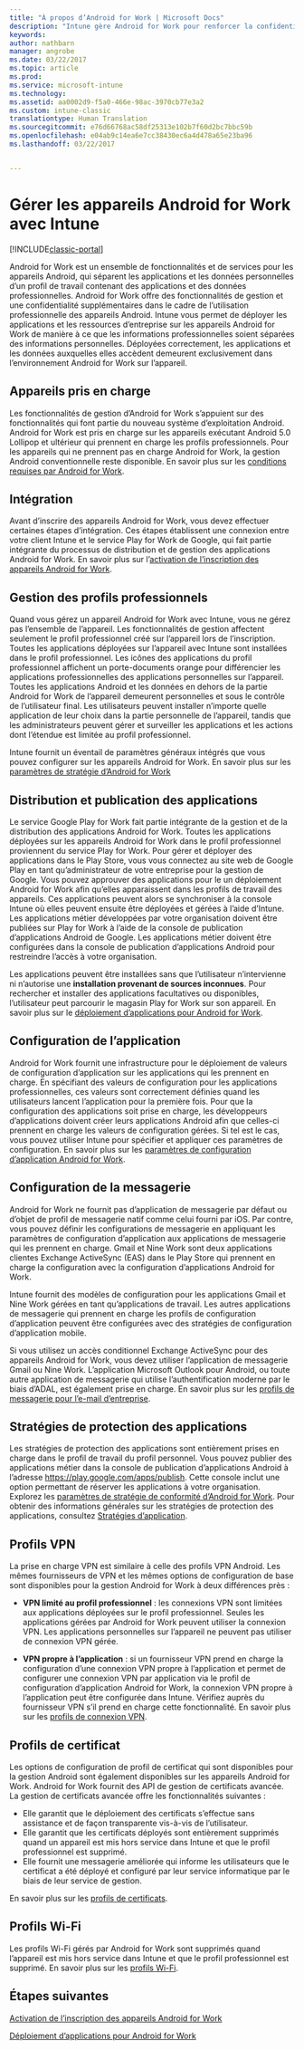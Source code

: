 ```yaml
---
title: "À propos d’Android for Work | Microsoft Docs"
description: "Intune gère Android for Work pour renforcer la confidentialité et les fonctionnalités de gestion dans le cadre de l’utilisation professionnelle des appareils Android."
keywords: 
author: nathbarn
manager: angrobe
ms.date: 03/22/2017
ms.topic: article
ms.prod: 
ms.service: microsoft-intune
ms.technology: 
ms.assetid: aa0002d9-f5a0-466e-98ac-3970cb77e3a2
ms.custom: intune-classic
translationtype: Human Translation
ms.sourcegitcommit: e76d66768ac58df25313e102b7f60d2bc7bbc59b
ms.openlocfilehash: e04ab9c14ea6e7cc38430ec6a4d478a65e23ba96
ms.lasthandoff: 03/22/2017


---
```


# <a name="manage-android-for-work-devices-with-intune"></a>Gérer les appareils Android for Work avec Intune

[!INCLUDE[classic-portal](../includes/classic-portal.md)]

Android for Work est un ensemble de fonctionnalités et de services pour les appareils Android, qui séparent les applications et les données personnelles d’un profil de travail contenant des applications et des données professionnelles. Android for Work offre des fonctionnalités de gestion et une confidentialité supplémentaires dans le cadre de l’utilisation professionnelle des appareils Android. Intune vous permet de déployer les applications et les ressources d’entreprise sur les appareils Android for Work de manière à ce que les informations professionnelles soient séparées des informations personnelles. Déployées correctement, les applications et les données auxquelles elles accèdent demeurent exclusivement dans l’environnement Android for Work sur l’appareil.

## <a name="supported-devices"></a>Appareils pris en charge

Les fonctionnalités de gestion d’Android for Work s’appuient sur des fonctionnalités qui font partie du nouveau système d’exploitation Android. Android for Work est pris en charge sur les appareils exécutant Android 5.0 Lollipop et ultérieur qui prennent en charge les profils professionnels. Pour les appareils qui ne prennent pas en charge Android for Work, la gestion Android conventionnelle reste disponible. En savoir plus sur les [conditions requises par Android for Work](https://support.google.com/work/android/answer/6174145?hl=en&ref_topic=6151012).

## <a name="onboarding"></a>Intégration

Avant d’inscrire des appareils Android for Work, vous devez effectuer certaines étapes d’intégration. Ces étapes établissent une connexion entre votre client Intune et le service Play for Work de Google, qui fait partie intégrante du processus de distribution et de gestion des applications Android for Work. En savoir plus sur l’[activation de l’inscription des appareils Android for Work](https://docs.microsoft.com/intune/deploy-use/set-up-android-for-work).

## <a name="work-profile-management"></a>Gestion des profils professionnels

Quand vous gérez un appareil Android for Work avec Intune, vous ne gérez pas l’ensemble de l’appareil. Les fonctionnalités de gestion affectent seulement le profil professionnel créé sur l’appareil lors de l’inscription. Toutes les applications déployées sur l’appareil avec Intune sont installées dans le profil professionnel. Les icônes des applications du profil professionnel affichent un porte-documents orange pour différencier les applications professionnelles des applications personnelles sur l’appareil. Toutes les applications Android et les données en dehors de la partie Android for Work de l’appareil demeurent personnelles et sous le contrôle de l’utilisateur final. Les utilisateurs peuvent installer n’importe quelle application de leur choix dans la partie personnelle de l’appareil, tandis que les administrateurs peuvent gérer et surveiller les applications et les actions dont l’étendue est limitée au profil professionnel.

Intune fournit un éventail de paramètres généraux intégrés que vous pouvez configurer sur les appareils Android for Work. En savoir plus sur les [paramètres de stratégie d’Android for Work](android-for-work-policy-settings-in-microsoft-intune.md)

## <a name="app-publishing-and-distribution"></a>Distribution et publication des applications

Le service Google Play for Work fait partie intégrante de la gestion et de la distribution des applications Android for Work. Toutes les applications déployées sur les appareils Android for Work dans le profil professionnel proviennent du service Play for Work. Pour gérer et déployer des applications dans le Play Store, vous vous connectez au site web de Google Play en tant qu’administrateur de votre entreprise pour la gestion de Google. Vous pouvez approuver des applications pour le un déploiement Android for Work afin qu’elles apparaissent dans les profils de travail des appareils. Ces applications peuvent alors se synchroniser à la console Intune où elles peuvent ensuite être déployées et gérées à l’aide d’Intune. Les applications métier développées par votre organisation doivent être publiées sur Play for Work à l’aide de la console de publication d’applications Android de Google. Les applications métier doivent être configurées dans la console de publication d’applications Android pour restreindre l’accès à votre organisation.

Les applications peuvent être installées sans que l’utilisateur n’intervienne ni n’autorise une **installation provenant de sources inconnues**. Pour rechercher et installer des applications facultatives ou disponibles, l’utilisateur peut parcourir le magasin Play for Work sur son appareil. En savoir plus sur le [déploiement d’applications pour Android for Work](https://docs.microsoft.com/intune/deploy-use/android-for-work-apps).

## <a name="app-configuration"></a>Configuration de l’application

Android for Work fournit une infrastructure pour le déploiement de valeurs de configuration d’application sur les applications qui les prennent en charge. En spécifiant des valeurs de configuration pour les applications professionnelles, ces valeurs sont correctement définies quand les utilisateurs lancent l’application pour la première fois. Pour que la configuration des applications soit prise en charge, les développeurs d’applications doivent créer leurs applications Android afin que celles-ci prennent en charge les valeurs de configuration gérées. Si tel est le cas, vous pouvez utiliser Intune pour spécifier et appliquer ces paramètres de configuration. En savoir plus sur les [paramètres de configuration d’application Android for Work](afw-app-configuration-policy.md).

## <a name="email-configuration"></a>Configuration de la messagerie

Android for Work ne fournit pas d’application de messagerie par défaut ou d’objet de profil de messagerie natif comme celui fourni par iOS. Par contre, vous pouvez définir les configurations de messagerie en appliquant les paramètres de configuration d’application aux applications de messagerie qui les prennent en charge. Gmail et Nine Work sont deux applications clientes Exchange ActiveSync (EAS) dans le Play Store qui prennent en charge la configuration avec la configuration d’applications Android for Work.

Intune fournit des modèles de configuration pour les applications Gmail et Nine Work gérées en tant qu’applications de travail. Les autres applications de messagerie qui prennent en charge les profils de configuration d’application peuvent être configurées avec des stratégies de configuration d’application mobile.

Si vous utilisez un accès conditionnel Exchange ActiveSync pour des appareils Android for Work, vous devez utiliser l’application de messagerie Gmail ou Nine Work. L’application Microsoft Outlook pour Android, ou toute autre application de messagerie qui utilise l’authentification moderne par le biais d’ADAL, est également prise en charge. En savoir plus sur les [profils de messagerie pour l’e-mail d’entreprise](configure-access-to-corporate-email-using-email-profiles-with-microsoft-intune.md).

## <a name="app-protection-policies"></a>Stratégies de protection des applications

Les stratégies de protection des applications sont entièrement prises en charge dans le profil de travail du profil personnel. Vous pouvez publier des applications métier dans la console de publication d’applications Android à l’adresse https://play.google.com/apps/publish. Cette console inclut une option permettant de réserver les applications à votre organisation. Explorez les [paramètres de stratégie de conformité d’Android for Work](afw-compliance-policy-settings-in-microsoft-intune.md). Pour obtenir des informations générales sur les stratégies de protection des applications, consultez [Stratégies d’application](protect-app-data-using-mobile-app-management-policies-with-microsoft-intune.md).

## <a name="vpn-profiles"></a>Profils VPN

La prise en charge VPN est similaire à celle des profils VPN Android. Les mêmes fournisseurs de VPN et les mêmes options de configuration de base sont disponibles pour la gestion Android for Work à deux différences près :

-  **VPN limité au profil professionnel** : les connexions VPN sont limitées aux applications déployées sur le profil professionnel. Seules les applications gérées par Android for Work peuvent utiliser la connexion VPN. Les applications personnelles sur l’appareil ne peuvent pas utiliser de connexion VPN gérée.

-  **VPN propre à l’application** : si un fournisseur VPN prend en charge la configuration d’une connexion VPN propre à l’application et permet de configurer une connexion VPN par application via le profil de configuration d’application Android for Work, la connexion VPN propre à l’application peut être configurée dans Intune. Vérifiez auprès du fournisseur VPN s’il prend en charge cette fonctionnalité. En savoir plus sur les [profils de connexion VPN](vpn-connections-in-microsoft-intune.md).

## <a name="certificate-profiles"></a>Profils de certificat

Les options de configuration de profil de certificat qui sont disponibles pour la gestion Android sont également disponibles sur les appareils Android for Work. Android for Work fournit des API de gestion de certificats avancée. La gestion de certificats avancée offre les fonctionnalités suivantes :

- Elle garantit que le déploiement des certificats s’effectue sans assistance et de façon transparente vis-à-vis de l’utilisateur.
-  Elle garantit que les certificats déployés sont entièrement supprimés quand un appareil est mis hors service dans Intune et que le profil professionnel est supprimé.
-  Elle fournit une messagerie améliorée qui informe les utilisateurs que le certificat a été déployé et configuré par leur service informatique par le biais de leur service de gestion.

En savoir plus sur les [profils de certificats](secure-resource-access-with-certificate-profiles.md).

## <a name="wi-fi-profiles"></a>Profils Wi-Fi

Les profils Wi-Fi gérés par Android for Work sont supprimés quand l’appareil est mis hors service dans Intune et que le profil professionnel est supprimé. En savoir plus sur les [profils Wi-Fi](wi-fi-connections-in-microsoft-intune.md).

## <a name="next-steps"></a>Étapes suivantes
[Activation de l’inscription des appareils Android for Work](https://docs.microsoft.com/en-us/intune/deploy-use/set-up-android-for-work)

[Déploiement d’applications pour Android for Work](https://docs.microsoft.com/en-us/intune/deploy-use/android-for-work-apps)

